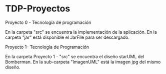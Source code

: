 # TDP-Proyectos
Proyecto 0 - Tecnología de programación

En la carpeta "src" se encuentra la implementación de la aplicación.
En la carpeta "jar" está disponible el JarFile para ser descargado.

Proyecto 1- Tecnología de Programación

En la carpeta Proyecto 1 - "src" se encuentra el diseño starUML del Bomberman. En la sub-carpeta "ImagenUML" está la imagen jpg del mismo diseño.
